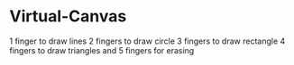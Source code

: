 # Virtual-Canvas
1 finger to draw lines
2 fingers to draw circle
3 fingers to draw rectangle 
4 fingers to draw triangles 
and 5 fingers for erasing
